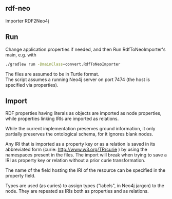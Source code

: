 ## rdf-neo
Importer RDF2Neo4j

## Run
Change application.properties if needed, and then Run RdfToNeoImporter's main,
e.g. with
```bash
./gradlew run -DmainClass=convert.RdfToNeoImporter
```

The files are assumed to be in Turtle format.<br/>
The script assumes a running Neo4j server on port 7474 (the host is specified via properties).

## Import
RDF properties having literals as objects are imported as node properties, while properties linking IRIs are imported as relations.

While the current implementation preserves ground information, it only partially preserves the ontological schema, for it ignores blank nodes.

Any IRI that is imported as a property key or as a relation is saved in its abbreviated form (curie: <a hef="http://www.w3.org/TR/curie">http://www.w3.org/TR/curie </a>) by using the namespaces present in the files. The import will break when trying to save a IRI as property key or relation without a prior curie transformation.

The name of the field hosting the IRI of the resource can be specified in the property field.

Types are used (as curies) to assign types ("labels", in Neo4j jargon) to the node. They are repeated as IRIs both as properties and as relations.
